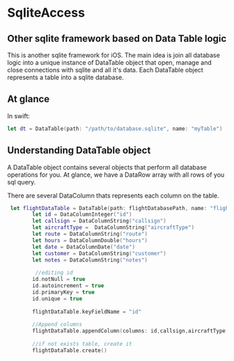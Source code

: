 # SqliteAccess
Other sqlite framework based on Data Table logic
-
This is another sqlite framework for iOS. The main idea is join all database logic into a unique instance of DataTable object that open, manage and close connections with sqlite and all it's data.
Each DataTable object represents a table into a sqlite database.

## At glance
In swift: 

```swift
let dt = DataTable(path: "/path/to/database.sqlite", name: "myTable")
```

## Understanding DataTable object
A DataTable object contains several objects that perform all database operations for you.
At glance, we have a DataRow array with all rows of you sql query.

There are several DataColumn thats represents each column on the table.

```swift
 let flightDataTable = DataTable(path: flightDatabasePath, name: "flights")
        let id = DataColumnInteger("id")
        let callsign = DataColumnString("callsign")
        let aircraftType =  DataColumnString("aircraftType")
        let route = DataColumnString("route")
        let hours = DataColumnDouble("hours")
        let date = DataColumnDate("date")
        let customer = DataColumnString("customer")
        let notes = DataColumnString("notes")
      
         //editing id
        id.notNull = true
        id.autoincrement = true
        id.primaryKey = true
        id.unique = true
        
        flightDataTable.keyFieldName = "id"
        
        //Append columns
        flightDataTable.appendColumn(columns: id,callsign,aircraftType,route,hours,date,customer,notes)
       
        //if not exists table, create it
        flightDataTable.create()
```

